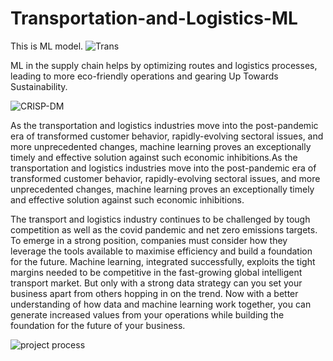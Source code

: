 # Transportation-and-Logistics-ML
This is ML model.
![Trans](https://github.com/SnehalWalake29/Transportation-and-Logistics-ML/assets/154491359/56567831-6dca-4162-ac70-747a7be0b303)

ML in the supply chain helps by optimizing routes and logistics processes, leading to more eco-friendly operations and gearing Up Towards Sustainability.

![CRISP-DM](https://github.com/SnehalWalake29/Transportation-and-Logistics-ML/assets/154491359/3b3145b9-644c-4939-b056-5148355f87a8)

As the transportation and logistics industries move into the post-pandemic era of transformed customer behavior, rapidly-evolving sectoral issues, and more unprecedented changes, machine learning proves an exceptionally timely and effective solution against such economic inhibitions.As the transportation and logistics industries move into the post-pandemic era of transformed customer behavior, rapidly-evolving sectoral issues, and more unprecedented changes, machine learning proves an exceptionally timely and effective solution against such economic inhibitions.

The transport and logistics industry continues to be challenged by tough competition as well as the covid pandemic and net zero emissions targets. To emerge in a strong position, companies must consider how they leverage the tools available to maximise efficiency and build a foundation for the future. Machine learning, integrated successfully, exploits the tight margins needed to be competitive in the fast-growing global intelligent transport market. But only with a strong data strategy can you set your business apart from others hopping in on the trend. Now with a better understanding of how data and machine learning work together, you can generate increased values from your operations while building the foundation for the future of your business.

![project process](https://github.com/SnehalWalake29/Transportation-and-Logistics-ML/assets/154491359/e428a65f-afab-4c01-ba62-43a844a05635)






